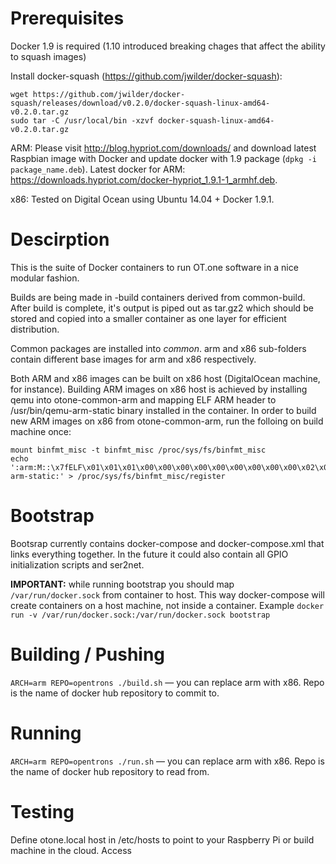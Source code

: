 # Prerequisites
Docker 1.9 is required (1.10 introduced breaking chages that affect the ability to squash images)

Install docker-squash (https://github.com/jwilder/docker-squash):
```
wget https://github.com/jwilder/docker-squash/releases/download/v0.2.0/docker-squash-linux-amd64-v0.2.0.tar.gz
sudo tar -C /usr/local/bin -xzvf docker-squash-linux-amd64-v0.2.0.tar.gz
```

ARM: Please visit http://blog.hypriot.com/downloads/ and download latest Raspbian image with Docker and update docker with 1.9 package (```dpkg -i package_name.deb```). Latest docker for ARM: https://downloads.hypriot.com/docker-hypriot_1.9.1-1_armhf.deb.

x86: Tested on Digital Ocean using Ubuntu 14.04 + Docker 1.9.1. 

# Descirption
This is the suite of Docker containers to run OT.one software in a nice modular fashion.

Builds are being made in -build containers derived from common-build. After build is complete, it's output is piped out as tar.gz2 which should be stored and copied into a smaller container as one layer for efficient distribution. 

Common packages are installed into *common*. arm and x86 sub-folders contain different base images for arm and x86 respectively. 

Both ARM and x86 images can be built on x86 host (DigitalOcean machine, for instance). Building ARM images on x86 host is achieved by installing qemu into otone-common-arm and mapping ELF ARM header to /usr/bin/qemu-arm-static binary installed in the container. In order to build new ARM images on x86 from otone-common-arm, run the folloing on build machine once:

```
mount binfmt_misc -t binfmt_misc /proc/sys/fs/binfmt_misc  
echo ':arm:M::\x7fELF\x01\x01\x01\x00\x00\x00\x00\x00\x00\x00\x00\x00\x02\x00\x28\x00:\xff\xff\xff\xff\xff\xff\xff\x00\xff\xff\xff\xff\xff\xff\xff\xff\xfe\xff\xff\xff:/usr/bin/qemu-arm-static:' > /proc/sys/fs/binfmt_misc/register  
```
# Bootstrap
Bootsrap currently contains docker-compose and docker-compose.xml that links everything together. In the future it could also contain all GPIO initialization scripts and ser2net. 

**IMPORTANT:** while running bootstrap you should map ```/var/run/docker.sock``` from container to host. This way docker-compose will create containers on a host machine, not inside a container. Example ```docker run -v /var/run/docker.sock:/var/run/docker.sock bootstrap```

# Building / Pushing
```ARCH=arm REPO=opentrons ./build.sh``` — you can replace arm with x86. Repo is the name of docker hub repository to commit to.

# Running
```ARCH=arm REPO=opentrons ./run.sh``` — you can replace arm with x86. Repo is the name of docker hub repository to read from.

# Testing
Define otone.local host in /etc/hosts to point to your Raspberry Pi or build machine in the cloud. Access
